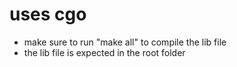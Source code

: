 # uses cgo

- make sure to run "make all" to compile the lib file
- the lib file is expected in the root folder
